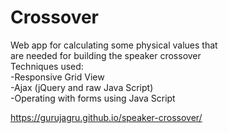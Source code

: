 <h1>Crossover</h1>
Web app for calculating some physical values that </br>
are needed for building the speaker crossover </br> 
Techniques used: <br/>
  -Responsive Grid View <br/>
  -Ajax (jQuery and raw Java Script) <br/>
  -Operating with forms using Java Script <br/>
  
  https://gurujagru.github.io/speaker-crossover/
